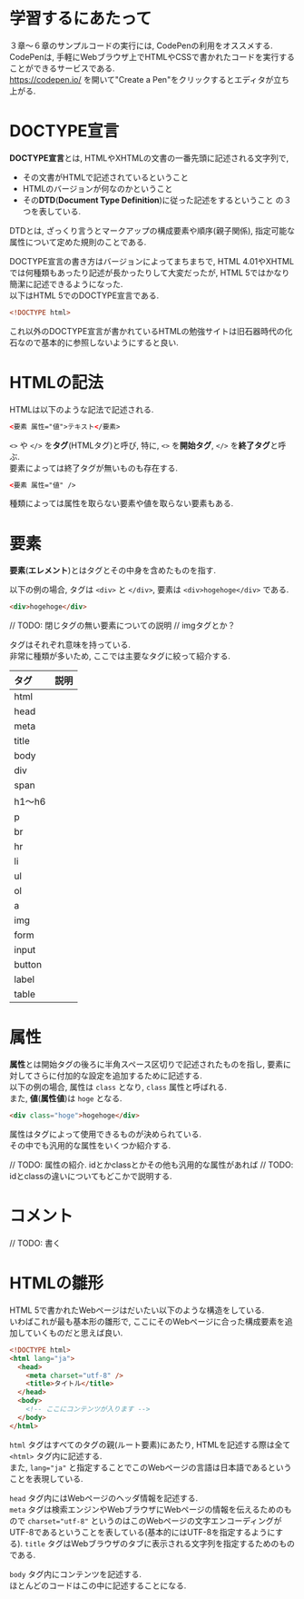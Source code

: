 # 学習するにあたって
３章〜６章のサンプルコードの実行には, CodePenの利用をオススメする.  
CodePenは, 手軽にWebブラウザ上でHTMLやCSSで書かれたコードを実行することができるサービスである.  
https://codepen.io/ を開いて"Create a Pen"をクリックするとエディタが立ち上がる.

# DOCTYPE宣言
**DOCTYPE宣言**とは, HTMLやXHTMLの文書の一番先頭に記述される文字列で,
- その文書がHTMLで記述されているということ
- HTMLのバージョンが何なのかということ
- その**DTD**(**Document Type Definition**)に従った記述をするということ
の３つを表している.

DTDとは, ざっくり言うとマークアップの構成要素や順序(親子関係), 指定可能な属性について定めた規則のことである.

DOCTYPE宣言の書き方はバージョンによってまちまちで, HTML 4.01やXHTMLでは何種類もあったり記述が長かったりして大変だったが, HTML 5ではかなり簡潔に記述できるようになった.  
以下はHTML 5でのDOCTYPE宣言である.

```html
<!DOCTYPE html>
```

これ以外のDOCTYPE宣言が書かれているHTMLの勉強サイトは旧石器時代の化石なので基本的に参照しないようにすると良い.

# HTMLの記法
HTMLは以下のような記法で記述される.

```html
<要素 属性="値">テキスト</要素>
```

`<>` や `</>` を**タグ**(HTMLタグ)と呼び, 特に, `<>` を**開始タグ**, `</>` を**終了タグ**と呼ぶ.  
要素によっては終了タグが無いものも存在する.

```html
<要素 属性="値" />
```

種類によっては属性を取らない要素や値を取らない要素もある.

# 要素
**要素**(**エレメント**)とはタグとその中身を含めたものを指す.  

以下の例の場合, タグは `<div>` と `</div>`, 要素は `<div>hogehoge</div>` である.

```html
<div>hogehoge</div>
```

// TODO: 閉じタグの無い要素についての説明
// imgタグとか？

タグはそれぞれ意味を持っている.  
非常に種類が多いため, ここでは主要なタグに絞って紹介する.

|タグ|説明|
|:--|:--|
|html||
|head||
|meta||
|title||
|body||
|div||
|span||
|h1〜h6||
|p||
|br||
|hr||
|li||
|ul||
|ol||
|a||
|img||
|form||
|input||
|button||
|label||
|table||

# 属性
**属性**とは開始タグの後ろに半角スペース区切りで記述されたものを指し, 要素に対してさらに付加的な設定を追加するために記述する.  
以下の例の場合, 属性は `class` となり, `class` 属性と呼ばれる.  
また, **値**(**属性値**)は `hoge` となる.

```html
<div class="hoge">hogehoge</div>
```

属性はタグによって使用できるものが決められている.  
その中でも汎用的な属性をいくつか紹介する.  

// TODO: 属性の紹介. idとかclassとかその他も汎用的な属性があれば
// TODO: idとclassの違いについてもどこかで説明する.

# コメント

// TODO: 書く

# HTMLの雛形
HTML 5で書かれたWebページはだいたい以下のような構造をしている.  
いわばこれが最も基本形の雛形で, ここにそのWebページに合った構成要素を追加していくものだと思えば良い.

```html
<!DOCTYPE html>
<html lang="ja">
  <head>
    <meta charset="utf-8" />
    <title>タイトル</title>
  </head>
  <body>
    <!-- ここにコンテンツが入ります -->
  </body>
</html>
```

`html` タグはすべてのタグの親(ルート要素)にあたり, HTMLを記述する際は全て `<html>` タグ内に記述する.  
また, `lang="ja"` と指定することでこのWebページの言語は日本語であるということを表現している.

`head` タグ内にはWebページのヘッダ情報を記述する.  
`meta` タグは検索エンジンやWebブラウザにWebページの情報を伝えるためのもので `charset="utf-8"` というのはこのWebページの文字エンコーディングがUTF-8であるということを表している(基本的にはUTF-8を指定するようにする).
`title` タグはWebブラウザのタブに表示される文字列を指定するためのものである.

`body` タグ内にコンテンツを記述する.  
ほとんどのコードはこの中に記述することになる.
